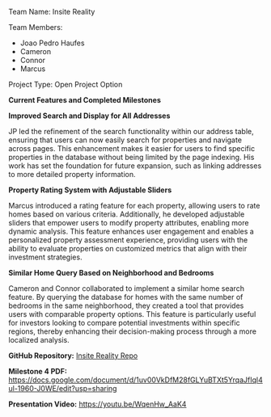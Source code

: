 Team Name: Insite Reality

Team Members:

- Joao Pedro Haufes
- Cameron
- Connor
- Marcus

Project Type: Open Project Option

**Current Features and Completed Milestones**

**Improved Search and Display for All Addresses**

JP led the refinement of the search functionality within our address table, ensuring that users can now easily search for properties and navigate across pages. This enhancement makes it easier for users to find specific properties in the database without being limited by the page indexing. His work has set the foundation for future expansion, such as linking addresses to more detailed property information.

**Property Rating System with Adjustable Sliders**

Marcus introduced a rating feature for each property, allowing users to rate homes based on various criteria. Additionally, he developed adjustable sliders that empower users to modify property attributes, enabling more dynamic analysis. This feature enhances user engagement and enables a personalized property assessment experience, providing users with the ability to evaluate properties on customized metrics that align with their investment strategies.

**Similar Home Query Based on Neighborhood and Bedrooms**

Cameron and Connor collaborated to implement a similar home search feature. By querying the database for homes with the same number of bedrooms in the same neighborhood, they created a tool that provides users with comparable property options. This feature is particularly useful for investors looking to compare potential investments within specific regions, thereby enhancing their decision-making process through a more localized analysis.


**GitHub Repository:** [Insite Reality Repo](https://github.com/cameronmorganDuke/CS316-Project)

**Milestone 4 PDF:** https://docs.google.com/document/d/1uv00VkDfM28fGLYuBTXt5YrqaJfIql4ul-1960-J0WE/edit?usp=sharing

**Presentation Video:** https://youtu.be/WqenHw_AaK4 

